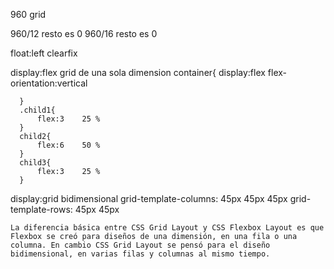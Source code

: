 960 grid

960/12 resto es 0
960/16 resto es 0

float:left
clearfix

display:flex
      grid de una sola dimension
      container{
          display:flex
          flex-orientation:vertical

      }
      .child1{
          flex:3    25 %
      }
      child2{
          flex:6    50 %
      }
      child3{
          flex:3    25 %
      }
display:grid
    bidimensional
    grid-template-columns: 45px 45px 45px
    grid-template-rows: 45px 45px

    La diferencia básica entre CSS Grid Layout y CSS Flexbox Layout es que Flexbox se creó para diseños de una dimensión, en una fila o una columna. En cambio CSS Grid Layout se pensó para el diseño bidimensional, en varias filas y columnas al mismo tiempo.